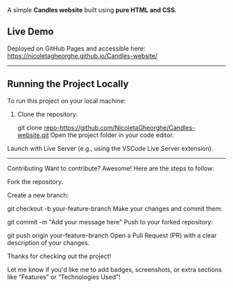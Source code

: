 A simple **Candles website** built using **pure HTML and CSS**.

##  Live Demo

Deployed on GitHub Pages and accessible here: https://nicoletagheorghe.github.io/Candles-website/

---

##  Running the Project Locally

To run this project on your local machine:

1. Clone the repository:
  
   git clone <repo-https://github.com/NicoletaGheorghe/Candles-website.git>
Open the project folder in your code editor.

Launch with Live Server (e.g., using the VSCode Live Server extension).

 ---
 Contributing
Want to contribute? Awesome!
Here are the steps to follow:

Fork the repository.

Create a new branch:


git checkout -b your-feature-branch
Make your changes and commit them:


git commit -m "Add your message here"
Push to your forked repository:


git push origin your-feature-branch
Open a Pull Request (PR) with a clear description of your changes.

Thanks for checking out the project! 


Let me know if you'd like me to add badges, screenshots, or extra sections like “Features” or “Technologies Used”!
